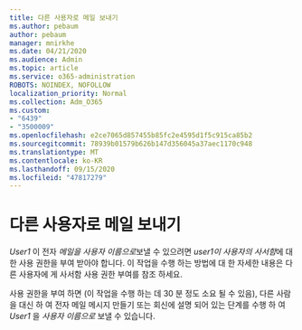 ```yaml
---
title: 다른 사용자로 메일 보내기
ms.author: pebaum
author: pebaum
manager: mnirkhe
ms.date: 04/21/2020
ms.audience: Admin
ms.topic: article
ms.service: o365-administration
ROBOTS: NOINDEX, NOFOLLOW
localization_priority: Normal
ms.collection: Adm_O365
ms.custom:
- "6439"
- "3500009"
ms.openlocfilehash: e2ce7065d857455b85fc2e4595d1f5c915ca85b2
ms.sourcegitcommit: 78939b01579b626b147d356045a37aec1170c948
ms.translationtype: MT
ms.contentlocale: ko-KR
ms.lasthandoff: 09/15/2020
ms.locfileid: "47817279"
---
```

# <a name="sending-mail-as-another-user"></a>다른 사용자로 메일 보내기

*User1* 이 전자 *메일을 사용자 이름으로*보낼 수 있으려면 *user1이* *사용자의 사서함*에 대 한 사용 권한을 부여 받아야 합니다. 이 작업을 수행 하는 방법에 대 한 자세한 내용은 다른 사용자에 게 사서함 사용 권한 부여를 참조 하세요.

사용 권한을 부여 하면 (이 작업을 수행 하는 데 30 분 정도 소요 될 수 있음), 다른 사람을 대신 하 여 전자 메일 메시지 만들기 또는 회신에 설명 되어 있는 단계를 수행 하 여 *User1* 을 *사용자 이름으로* 보낼 수 있습니다.

